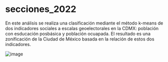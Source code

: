 # secciones_2022

En este análisis se realiza una clasificación mediante el método k-means de dos indicadores sociales a escalas geoelectorales en la CDMX:
población con esducación posbásica y población ocuapada. El resultado es una zonificación de la Ciudad de México basada en la relación de estos 
dos indicadores.

![image](https://user-images.githubusercontent.com/117765446/201497994-e0dca1e9-bd32-4fc1-8d29-1c0c44e5d41e.png)
